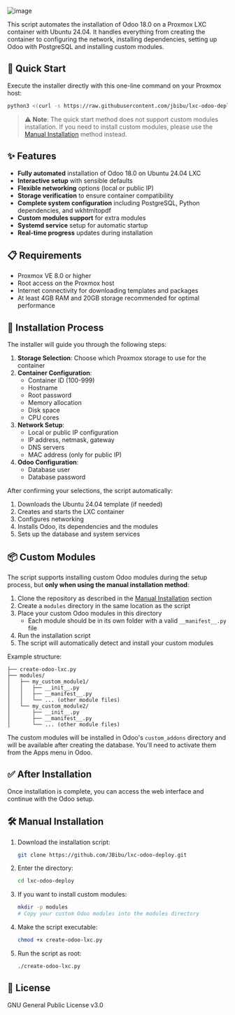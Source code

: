 ![image](https://github.com/user-attachments/assets/3b812131-5959-46bd-b866-993cd28c97c2)

This script automates the installation of Odoo 18.0 on a Proxmox LXC container with Ubuntu 24.04. It handles everything from creating the container to configuring the network, installing dependencies, setting up Odoo with PostgreSQL and installing custom modules.

## 🚀 Quick Start

Execute the installer directly with this one-line command on your Proxmox host:

```bash
python3 <(curl -s https://raw.githubusercontent.com/jbibu/lxc-odoo-deploy/main/create-odoo-lxc.py)
```

> ⚠️ **Note**: The quick start method does not support custom modules installation. If you need to install custom modules, please use the [Manual Installation](#%EF%B8%8F-manual-installation) method instead.

## ✨ Features

- **Fully automated** installation of Odoo 18.0 on Ubuntu 24.04 LXC
- **Interactive setup** with sensible defaults
- **Flexible networking** options (local or public IP)
- **Storage verification** to ensure container compatibility
- **Complete system configuration** including PostgreSQL, Python dependencies, and wkhtmltopdf
- **Custom modules support** for extra modules
- **Systemd service** setup for automatic startup
- **Real-time progress** updates during installation

## 📋 Requirements

- Proxmox VE 8.0 or higher
- Root access on the Proxmox host
- Internet connectivity for downloading templates and packages
- At least 4GB RAM and 20GB storage recommended for optimal performance

## 🔧 Installation Process

The installer will guide you through the following steps:

1. **Storage Selection**: Choose which Proxmox storage to use for the container
2. **Container Configuration**:
   - Container ID (100-999)
   - Hostname
   - Root password
   - Memory allocation
   - Disk space
   - CPU cores
3. **Network Setup**:
   - Local or public IP configuration
   - IP address, netmask, gateway
   - DNS servers
   - MAC address (only for public IP)
4. **Odoo Configuration**:
   - Database user
   - Database password

After confirming your selections, the script automatically:
1. Downloads the Ubuntu 24.04 template (if needed)
2. Creates and starts the LXC container
3. Configures networking
4. Installs Odoo, its dependencies and the modules
5. Sets up the database and system services

## 📦 Custom Modules

The script supports installing custom Odoo modules during the setup process, but **only when using the manual installation method**:

1. Clone the repository as described in the [Manual Installation](#%EF%B8%8F-manual-installation) section
2. Create a `modules` directory in the same location as the script
3. Place your custom Odoo modules in this directory
   - Each module should be in its own folder with a valid `__manifest__.py` file
4. Run the installation script
5. The script will automatically detect and install your custom modules

Example structure:
```
├── create-odoo-lxc.py
├── modules/
│   ├── my_custom_module1/
│   │   ├── __init__.py
│   │   ├── __manifest__.py
│   │   └── ... (other module files)
│   └── my_custom_module2/
│       ├── __init__.py
│       ├── __manifest__.py
│       └── ... (other module files)
```

The custom modules will be installed in Odoo's `custom_addons` directory and will be available after creating the database. You'll need to activate them from the Apps menu in Odoo.

## ✅ After Installation

Once installation is complete, you can access the web interface and continue with the Odoo setup.


## 🛠️ Manual Installation

1. Download the installation script:
   ```bash
   git clone https://github.com/JBibu/lxc-odoo-deploy.git
   ```
   
2. Enter the directory:
   ```bash
   cd lxc-odoo-deploy
   ```

3. If you want to install custom modules:
   ```bash
   mkdir -p modules
   # Copy your custom Odoo modules into the modules directory
   ```

4. Make the script executable:
   ```bash
   chmod +x create-odoo-lxc.py
   ```

5. Run the script as root:
   ```bash
   ./create-odoo-lxc.py
   ```
   
## 📜 License

GNU General Public License v3.0
